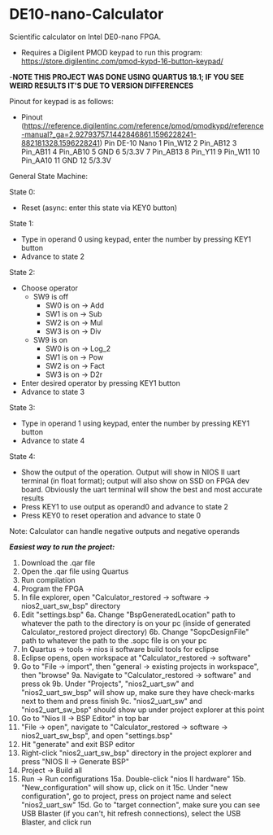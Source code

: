 # DE10-nano-Calculator
Scientific calculator on Intel DE0-nano FPGA.
- Requires a Digilent PMOD keypad to run this program: https://store.digilentinc.com/pmod-kypd-16-button-keypad/

-******NOTE THIS PROJECT WAS DONE USING QUARTUS 18.1; IF YOU SEE WEIRD RESULTS IT'S DUE TO VERSION DIFFERENCES******

Pinout for keypad is as follows:
- Pinout (https://reference.digilentinc.com/reference/pmod/pmodkypd/reference-manual?_ga=2.92793757.1442846861.1596228241-882181328.1596228241)
Pin  DE-10 Nano
1     Pin_W12
2     Pin_AB12
3     Pin_AB11
4     Pin_AB10
5       GND
6      5/3.3V
7     Pin_AB13
8     Pin_Y11
9     Pin_W11
10    Pin_AA10
11      GND
12     5/3.3V

General State Machine:

State 0:
  - Reset (async: enter this state via KEY0 button)
  
State 1:
  - Type in operand 0 using keypad, enter the number by pressing KEY1 button
  - Advance to state 2
  
State 2:
  - Choose operator
    - SW9 is off
      - SW0 is on -> Add
      - SW1 is on -> Sub
      - SW2 is on -> Mul
      - SW3 is on -> Div
    - SW9 is on
      - SW0 is on -> Log_2
      - SW1 is on -> Pow
      - SW2 is on -> Fact
      - SW3 is on -> D2r
  - Enter desired operator by pressing KEY1 button
  - Advance to state 3
  
State 3:
  - Type in operand 1 using keypad, enter the number by pressing KEY1 button
  - Advance to state 4
  
State 4:
  - Show the output of the operation. Output will show in NIOS II uart terminal (in float format); output will also show on SSD on FPGA dev board. Obviously the uart terminal will show the best and most accurate results
  - Press KEY1 to use output as operand0 and advance to state 2
  - Press KEY0 to reset operation and advance to state 0
  
Note: Calculator can handle negative outputs and negative operands
  
  
  
***Easiest way to run the project:***
1. Download the .qar file
2. Open the .qar file using Quartus
3. Run compilation
4. Program the FPGA
5. In file explorer, open "Calculator_restored -> software -> nios2_uart_sw_bsp" directory
6. Edit "settings.bsp"
  6a. Change "BspGeneratedLocation" path to whatever the path to the directory is on your pc (inside of generated Calculator_restored project directory)
  6b. Change "SopcDesignFile" path to whatever the path to the .sopc file is on your pc
7. In Quartus -> tools -> nios ii software build tools for eclipse
8. Eclipse opens, open workspace at "Calculator_restored -> software"
9. Go to "File -> import", then "general -> existing projects in workspace", then "browse"
  9a. Navigate to "Calculator_restored -> software" and press ok
  9b. Under "Projects", "nios2_uart_sw" and "nios2_uart_sw_bsp" will show up, make sure they have check-marks next to them and press finish
  9c. "nios2_uart_sw" and "nios2_uart_sw_bsp" should show up under project explorer at this point
10. Go to "Nios II -> BSP Editor" in top bar
11. "File -> open", navigate to "Calculator_restored -> software -> nios2_uart_sw_bsp", and open "settings.bsp"
12. Hit "generate" and exit BSP editor
13. Right-click "nios2_uart_sw_bsp" directory in the project explorer and press "NIOS II -> Generate BSP"
14. Project -> Build all
15. Run -> Run configurations
  15a. Double-click "nios II hardware"
  15b. "New_configuration" will show up, click on it
  15c. Under "new configuration", go to project, press on project name and select "nios2_uart_sw"
  15d. Go to "target connection", make sure you can see USB Blaster (if you can't, hit refresh connections), select the USB Blaster, and click run
  
